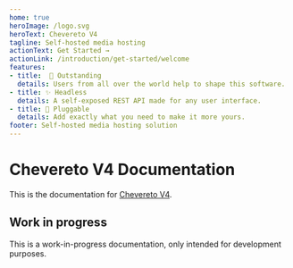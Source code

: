 ```yaml
---
home: true
heroImage: /logo.svg
heroText: Chevereto V4
tagline: Self-hosted media hosting
actionText: Get Started →
actionLink: /introduction/get-started/welcome
features:
- title:  🦄 Outstanding
  details: Users from all over the world help to shape this software.
- title: ✨ Headless
  details: A self-exposed REST API made for any user interface.
- title: 🔌 Pluggable
  details: Add exactly what you need to make it more yours.
footer: Self-hosted media hosting solution
---
```


# Chevereto V4 Documentation

This is the documentation for [Chevereto V4](https://releases.chevereto.com/4.X).

## Work in progress

This is a work-in-progress documentation, only intended for development purposes.
